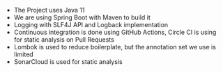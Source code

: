 - The Project uses Java 11
- We are using Spring Boot with Maven to build it
- Logging with SLF4J API and Logback implementation
- Continuous integration is done using GitHub Actions, Circle CI is using for static analysis on Pull Requests
- Lombok is used to reduce boilerplate, but the annotation set we use is limited
- SonarCloud is used for static analysis